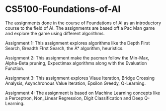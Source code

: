 # CS5100-Foundations-of-AI


The assignments done in the course of Foundations of AI as an introductory course to the field of AI. The assignments are based off a Pac Man game and explore the game using different algorithms. 

Assignment 1: This assignment explores algorithms like the Depth First Search, Breadth FIrst Search, the A* algorithm, heuristics.

Assignment 2: This assignment make the pacman follow the Min-Max, Alpha-Beta pruning, Expectimax algorithms along with the Evaluation Function. 

Assignment 3: This assignment explores Vlaue Iteration, Bridge Crossing Analysis, Asynchronous Value Iteration, Epsilon Greedy, Q-Learning. 

Assignment 4: The assignment is based on Machine Learning concepts like a Perceptron, Non_Linear Regression, Digit Classification and Deep Q-Learning. 
